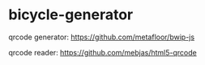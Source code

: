 # bicycle-generator

qrcode generator: https://github.com/metafloor/bwip-js

qrcode reader: https://github.com/mebjas/html5-qrcode
